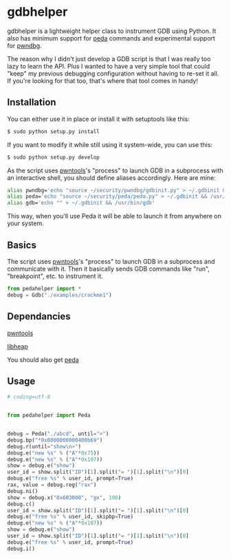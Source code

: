 # gdbhelper
gdbhelper is a lightweight helper class to instrument GDB using Python. It also has minimum support for [peda](https://github.com/longld/peda)
commands and experimental support for [pwndbg](https://github.com/zachriggle/pwndbg).

The reason why I didn't just develop a GDB script is that I was really too lazy to learn the API. Plus I wanted to have
a very simple tool that could "keep" my previous debugging configuration without having to re-set it all. If you're
looking for that too, that's where that tool comes in handy!

## Installation
You can either use it in place or install it with setuptools like this:
```bash
$ sudo python setup.py install
```
If you want to modify it while still using it system-wide, you can use this:
```bash
$ sudo python setup.py develop
```
As the script uses [pwntools](https://github.com/Gallopsled/pwntools)'s "process" to launch GDB in a subprocess with an
interactive shell, you should define aliases accordingly. Here are mine:
```bash
alias pwndbg='echo "source ~/security/pwndbg/gdbinit.py" > ~/.gdbinit && /usr/bin/gdb'
alias peda='echo "source ~/security/peda/peda.py" > ~/.gdbinit && /usr/bin/gdb'
alias gdb='echo "" > ~/.gdbinit && /usr/bin/gdb'
```
This way, when you'll use Peda it will be able to launch it from anywhere on your system.

## Basics
The script uses [pwntools](https://github.com/Gallopsled/pwntools)'s "process" to launch GDB in a subprocess and
communicate with it. Then it basically sends GDB commands like "run", "breakpoint", etc. to instrument it.


```python
from pedahelper import *
debug = Gdb("./examples/crackme1")
```

## Dependancies
[pwntools](https://github.com/Gallopsled/pwntools)

[libheap](https://github.com/cloudburst/libheap)


You should also get [peda](https://github.com/longld/peda)


## Usage
```python
# coding=utf-8


from pedahelper import Peda


debug = Peda("./abcd", until=">")
debug.bp("*0x0000000000400b69")
debug.r(until="show\n>")
debug.e("new %s" % ("A"*0x75))
debug.e("new %s" % ("A"*0x107))
show = debug.e("show")
user_id = show.split("ID")[1].split("= ")[1].split("\n")[0]
debug.e("free %s" % user_id, prompt=True)
rax, value = debug.reg("rax")
debug.ni()
show = debug.x("0x603000", "gx", 100)
debug.c()
user_id = show.split("ID")[1].split("= ")[1].split("\n")[0]
debug.e("free %s" % user_id, skipbp=True)
debug.e("new %s" % ("A"*0x107))
show = debug.e("show")
user_id = show.split("ID")[1].split("= ")[1].split("\n")[0]
debug.e("free %s" % user_id, prompt=True)
debug.i()

```
